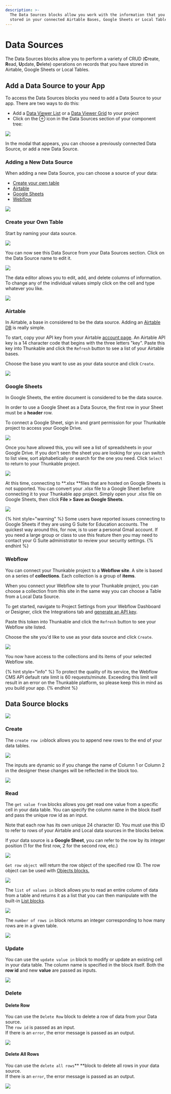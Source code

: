 ```yaml
---
description: >-
  The Data Sources blocks allow you work with the information that you have
  stored in your connected Airtable Bases, Google Sheets or Local Tables.
---
```


# Data Sources

The Data Sources blocks allow you to perform a variety of CRUD (**C**reate, **R**ead, **U**pdate, **D**elete) operations on records that you have stored in Airtable, Google Sheets or Local Tables.

## Add a Data Source to your App

To access the Data Sources blocks you need to add a Data Source to your app. There are two ways to do this:

* Add a [Data Viewer List](data-viewer-list.md) or a [Data Viewer Grid](data-viewer-grid.md) to your project
* Click on the ⊕ icon in the Data Sources section of your component tree:

![](.gitbook/assets/screen-shot-2021-03-26-at-2.46.24-pm.png)

In the modal that appears, you can choose a previously connected Data Source, or add a new Data Source.&#x20;

### Adding a New Data Source

When adding a new Data Source, you can choose a source of your data:

* [Create your own table](data-viewer-list.md#create-your-own-table)
* [Airtable](data-viewer-list.md#airtable)
* [Google Sheets](data-viewer-list.md#google-sheets)
* [Webflow](data-sources.md#webflow)

![](<.gitbook/assets/Screen Shot 2021-11-05 at 9.30.56 AM.png>)



### Create your Own Table

Start by naming your data source.

![](.gitbook/assets/name\_local\_data2.png)

You can now see this Data Source from your Data Sources section. Click on the Data Source name to edit it.

![](.gitbook/assets/screen-shot-2021-03-26-at-2.53.52-pm.png)

The data editor allows you to edit, add, and delete columns of information. To change any of the individual values simply click on the cell and type whatever you like.&#x20;

![](.gitbook/assets/edit\_table2.png)

### Airtable&#x20;

In Airtable, a base in considered to be the data source. Adding an [Airtable DB](broken-reference) is really simple.&#x20;

To start, copy your API key from your Airtable [account page](https://airtable.com/account). An Airtable API key is a 14 character code that begins with the three letters "key". Paste this key into Thunkable and click the `Refresh` button to see a list of your Airtable bases.&#x20;

Choose the base you want to use as your data source and click `Create`.

![](.gitbook/assets/airtable\_setup.png)

### Google Sheets

In Google Sheets, the entire document is considered to be the data source.

In order to use a Google Sheet as a Data Source, the first row in your Sheet must be a **header** row.&#x20;

To connect a Google Sheet, sign in and grant permission for your Thunkable project to access your Google Drive.

![](.gitbook/assets/sign-in.png)

Once you have allowed this, you will see a list of spreadsheets in your Google Drive. If you don't seen the sheet you are looking for you can switch to list view, sort alphabetically or search for the one you need. Click `Select` to return to your Thunkable project.

![](.gitbook/assets/select-a-file.png)

At this time, connecting to **.xlsx **files that are hosted on Google Sheets is not supported. You can convert your .xlsx file to a Google Sheet before connecting it to your Thunkable app project. Simply open your .xlsx file on Google Sheets, then click **File > Save as Google Sheets**.

![](.gitbook/assets/screen-shot-2020-09-21-at-11.37.46-am.png)

{% hint style="warning" %}
Some users have reported issues connecting to Google Sheets if they are using G Suite for Education accounts. The quickest way around this, for now, is to user a personal Gmail account. If you need a large group or class to use this feature then you may need to contact your G Suite administrator to review your security settings.&#x20;
{% endhint %}

### Webflow

You can connect your Thunkable project to a **Webflow site**. A site is based on a series of **collections**. Each collection is a group of **items**.

When you connect your Webflow site to your Thunkable project, you can choose a collection from this site in the same way you can choose a Table from a Local Data Source.

To get started, navigate to Project Settings from your Webflow Dashboard or Designer,  click the Integrations tab and [generate an API key](https://university.webflow.com/lesson/intro-to-the-webflow-api).

Paste this token into Thunkable and click the `Refresh` button to see your Webflow site listed.&#x20;

Choose the site you'd like to use as your data source and click `Create`.

![](.gitbook/assets/Webflow-Data-Source.png)

You now have access to the collections and its items of your selected Webflow site.

{% hint style="info" %}
To protect the quality of its service, the Webflow CMS API default rate limit is 60 requests/minute.  Exceeding this limit will result in an error on the Thunkable platform, so please keep this in mind as you build your app.
{% endhint %}

## Data Source blocks

![](.gitbook/assets/data\_sources\_drawer.png)

### Create&#x20;

The `create row in`block allows you to append new rows to the end of your data tables.&#x20;

![](.gitbook/assets/create\_row.png)

The inputs are dynamic so if you change the name of Column 1 or Column 2 in the designer these changes will be reflected in the block too.

![](.gitbook/assets/edit\_table2.png)

### Read&#x20;

The `get value from` blocks allows you get read one value from a specific cell in your data table. You can specify the column name in the block itself and pass the unique row id as an input.&#x20;

Note that each row has its own unique 24 character ID. You must use this ID to refer to rows of your Airtable and Local data sources in the blocks below.

If your data source is a **Google Sheet**, you can refer to the row by its integer position (1 for the first row, 2 for the second row, etc.)

![](.gitbook/assets/get\_value.png)

`Get row object `will return the row object of the specified row ID. The row object can be used with [Objects blocks.](objects.md)

![](.gitbook/assets/darasourcesgetrowobject.png)

The `list of values in` block allows you to read an entire column of data from a table and returns it as a list that you can then manipulate with the built-in [List blocks](lists.md).

![](.gitbook/assets/list\_of\_values.png)

The `number of rows in` block returns an integer corresponding to how many rows are in a given table.

![](.gitbook/assets/number\_of\_rows.png)

### Update&#x20;

You can use the `update value in` block to modify or update an existing cell in your data table. The column name is specified in the block itself. Both the **row id** and new **value** are passed as inputs.&#x20;

![](.gitbook/assets/update\_value.png)



### Delete

#### Delete Row

You can use the `Delete Row` block to delete a row of data from your Data source. \
The `row id` is passed as an input.\
If there is an `error`, the error message is passed as an output.&#x20;

![](.gitbook/assets/deleterow.png)

#### Delete All Rows

You can use the `delete all rows`** **block to delete all rows in your data source.\
If there is an `error`, the error message is passed as an output.

![](.gitbook/assets/datasourcedeleteallrows.png)
